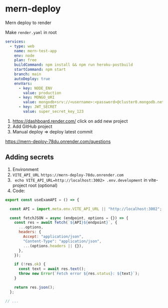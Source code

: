 # mern-deploy
Mern deploy to render


Make ```render.yaml``` in root

```yaml
services:
  - type: web
    name: mern-test-app
    env: node
    plan: free
    buildCommand: npm install && npm run heroku-postbuild
    startCommand: npm start
    branch: main
    autoDeploy: true
    envVars:
      - key: NODE_ENV
        value: production
      - key: MONGO_URI
        value: mongodb+srv://<username>:<password>@cluster0.mongodb.net/testdb
      - key: JWT_SECRET
        value: super_secret_key_123
```

1) https://dashboard.render.com/ click on add new project
2) Add GitHub project
3) Manual deploy => deploy latest commit

https://mern-deploy-78du.onrender.com/questions


## Adding secrets
1) Environment
2) ```VITE_API_URL``` ```https://mern-deploy-78du.onrender.com```
3) ``` echo VITE_API_URL=http://localhost:3002> .env.development``` in vite-project root (optional)
4) Code:
```js
export const useExamAPI = () => {

  const API = import.meta.env.VITE_API_URL || "http://localhost:3002"; // 213117 cool 28/10/25

  const fetchJSON = async (endpoint, options = {}) => {
    const res = await fetch(`${API}${endpoint}`, {
      ...options,
      headers: {
        Accept: "application/json",
        "Content-Type": "application/json",
        ...(options.headers || {}),
      },
    });

    if (!res.ok) {
      const text = await res.text();
      throw new Error(`Fetch error ${res.status}: ${text}`);
    }

    return res.json();
  };

// ...
```
